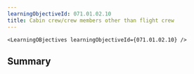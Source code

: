 ```yaml
---
learningObjectiveId: 071.01.02.10
title: Cabin crew/crew members other than flight crew
---
```


```tsx eval
<LearningOBjectives learningObjectiveId={071.01.02.10} />
```

## Summary
